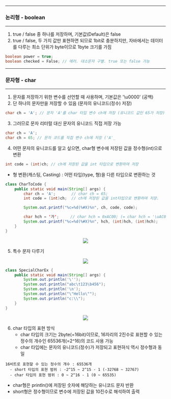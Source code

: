 -----
### 논리형 - boolean
-----
1. true / false 중 하나를 저장하며, 기본값(Default)은 false
2. true / false, 두 가지 값만 표현하면 되므로 1bit로 충분하지만, 자바에서는 데이터를 다루는 최소 단위가 byte이므로 1byte 크기를 가짐

```java
boolean power = true;
boolean checked = False; // 에러. 대소문자 구별. true 또는 false 가능
```

-----
### 문자형 - char
-----
1. 문자를 저장하기 위한 변수를 선언할 때 사용하며, 기본값은 '\u0000' (공백)
2. 단 하나의 문자만을 저장할 수 있음 (문자의 유니코드(정수) 저장)
```java
char ch = 'A'; // 문자 'A'를 char 타입 변수 ch에 저장 (유니코드 값인 65가 저장)
```

3. 그러므로 문자 리터럴 대신 문자의 유니코드 직접 저장 가능
```java
char ch = 'A';
char ch = 65; // 문자 코드를 직접 변수 ch에 저장 ('A'_
```

4. 어떤 문자의 유니코드를 알고 싶으면, char형 변수에 저장된 값을 정수형(int)으로 변환
```java
int code = (int)ch; // ch에 저장된 값을 int 타입으로 변환하여 저장
```
  - 형 변환(캐스팅, Casting) : 어떤 타입(type, 형)을 다른 타입으로 변환하는 것

```java
class CharToCode { 
	public static void main(String[] args) { 
		char ch = 'A';	     // char ch = 65;         
		int code = (int)ch;  // ch에 저장된 값을 int타입으로 변환하여 저장.

		System.out.printf("%c=%d(%#X)%n", ch, code, code); 

		char hch = '가';     // char hch = 0xAC00; (= char hch = '\uAC00')
		System.out.printf("%c=%d(%#X)%n", hch, (int)hch, (int)hch);
	} 
} 
```
<div align="center">
<img src="https://github.com/sooyounghan/JavaScript/assets/34672301/5a7a7202-0f81-4f7f-98e9-26acd5cb7e0b">
</div>

5. 특수 문자 다루기
<div align="center">
<img src="https://github.com/sooyounghan/JavaScript/assets/34672301/438d0db5-e91c-49e3-afba-ca68b4f8c54a">
</div>

```java
class SpecialCharEx {
	public static void main(String[] args) {
		System.out.println('\'');		     
		System.out.println("abc\t123\b456"); 
		System.out.println('\n');		    
		System.out.println("\"Hello\"");	
		System.out.println("c:\\");
	}
}
```
<div align="center">
<img src="https://github.com/sooyounghan/JavaScript/assets/34672301/414b7949-a272-40c0-b077-9d890b297533">
</div>

6. char 타입의 표현 방식
   - char 타입의 크기는 2byte(=16bit)이므로, 16자리의 2진수로 표현할 수 있는 정수의 개수인 65536개(=2^16)의 코드 사용 가능
   - char 타입에는 문자의 유니코드(정수)가 저장되고 표현혀식 역시 정수형과 동일
  
```
16비트로 표현할 수 있는 정수의 개수 : 65536개
  - short 타입의 표현 범위 : -2^15 ~ 2^15 - 1 (-32768 ~ 32767)
  - char 타입의 표현 범위 : 0 ~ 2^16 - 1 (0 ~ 65535)
```

  - char형은 println()에 저장된 숫자에 해당하는 유니코드 문자 반환
  - short형은 정수형이므로 변수에 저장된 값을 10진수로 해석하여 출력
